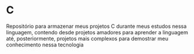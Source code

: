# C
 Repositório para armazenar meus projetos C durante meus estudos nessa linguagem, contendo desde projetos amadores para aprender a linguagem até, posteriormente, projetos mais complexos para demostrar meu conhecimento nessa tecnologia
